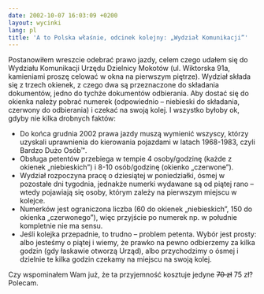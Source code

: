 ```yaml
---
date: 2002-10-07 16:03:09 +0200
layout: wycinki
lang: pl
title: 'A to Polska właśnie, odcinek kolejny: „Wydział Komunikacji”'
---
```


Postanowiłem wreszcie odebrać prawo jazdy, celem czego udałem się do Wydziału Komunikacji Urzędu Dzielnicy Mokotów (ul. Wiktorska 91a, kamieniami proszę celować w okna na pierwszym piętrze). Wydział składa się z trzech okienek, z czego dwa są przeznaczone do składania dokumentów, jedno do tychże dokumentów odbierania. Aby dostać się do okienka należy pobrać numerek (odpowiednio – niebieski do składania, czerwony do odbierania) i czekać na swoją kolej. I wszystko byłoby ok, gdyby nie kilka drobnych faktów:

* Do końca grudnia 2002 prawa jazdy muszą wymienić wszyscy, którzy uzyskali uprawnienia do kierowania pojazdami w latach 1968-1983, czyli Bardzo Dużo Osób™.
* Obsługa petentów przebiega w tempie 4 osoby/godzinę (każde z okienek „niebieskich”) i 8-10 osób/godzinę (okienko „czerwone”).
* Wydział rozpoczyna pracę o dziesiątej w poniedziałki, ósmej w pozostałe dni tygodnia, jednakże numerki wydawane są od piątej rano – wtedy pojawiają się osoby, którym zależy na pierwszym miejscu w kolejce.
* Numerków jest ograniczona liczba (60 do okienek „niebieskich”, 150 do okienka „czerwonego”), więc przyjście po numerek np. w południe kompletnie nie ma sensu.
* Jeśli kolejka przepadnie, to trudno – problem petenta. Wybór jest prosty: albo jesteśmy o piątej i wiemy, że prawko na pewno odbierzemy za kilka godzin (gdy łaskawie otworzą Urząd), albo przychodzimy o ósmej i dzielnie te kilka godzin czekamy na miejscu na swoją kolej.

Czy wspominałem Wam już, że ta przyjemność kosztuje jedyne <del>70 zł</del> 75 zł? Polecam.
